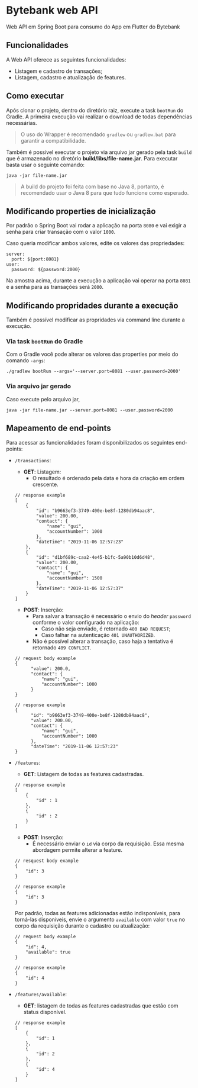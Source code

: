 # Bytebank web API

Web API em Spring Boot para consumo do App em Flutter do Bytebank

## Funcionalidades

A Web API oferece as seguintes funcionalidades:

- Listagem e cadastro de transações;
- Listagem, cadastro e atualização de features.

## Como executar

Após clonar o projeto, dentro do diretório raiz, execute a task `bootRun` do Gradle. A primeira execução vai realizar o download de todas dependências necessárias.

> O uso do Wrapper é recomendado `gradlew` ou `gradlew.bat` para garantir a compatibilidade.

Também é possível executar o projeto via arquivo jar gerado pela task `build` que é armazenado no diretório **build/libs/file-name.jar**. Para executar basta usar o seguinte comando:

```
java -jar file-name.jar
```

> A build do projeto foi feita com base no Java 8, portanto, é recomendado usar o Java 8 para que tudo funcione como esperado.

## Modificando properties de inicialização

Por padrão o Spring Boot vai rodar a aplicação na porta `8080` e vai exigir a senha para criar transação com o valor `1000`.

Caso queria modificar ambos valores, edite os valores das propriedades:


```
server:
  port: ${port:8081}
user:
  password: ${password:2000}
```

Na amostra acima, durante a execução a aplicação vai operar na porta `8081` e a senha para as transações será `2000`.

## Modificando propridades durante a execução

Também é possível modificar as propridades via command line durante a execução.

### Via task `bootRun` do Gradle

Com o Gradle você pode alterar os valores das properties por meio do comando `-args`:

```
./gradlew bootRun --args='--server.port=8081 --user.password=2000'
```

### Via arquivo jar gerado

Caso execute pelo arquivo jar,

```
java -jar file-name.jar --server.port=8081 --user.password=2000
```

## Mapeamento de end-points

Para acessar as funcionalidades foram disponibilizados os seguintes end-points:

- `/transactions`:
  - **GET**: Listagem:
    - O resultado é ordenado pela data e hora da criação em ordem crescente.

  ```
  // response example
  [
      {
          "id": "b9663ef3-3749-400e-be8f-1280db94aac8",
          "value": 200.00,
          "contact": {
              "name": "gui",
              "accountNumber": 1000
          },
          "dateTime": "2019-11-06 12:57:23"
      },
      {
          "id": "d1bf689c-caa2-4e45-b1fc-5a90b10d6d48",
          "value": 200.00,
          "contact": {
              "name": "gui",
              "accountNumber": 1500
          },
          "dateTime": "2019-11-06 12:57:37"
      }
  ]
  ```

  - **POST**: Inserção:
    - Para salvar a transação é necessário o envio do *header* `password` conforme o valor configurado na aplicação:
      - Caso não seja enviado, é retornado `400 BAD REQUEST`;
      - Caso falhar na autenticação `401 UNAUTHORIZED`.
    - Não é possível alterar a transação, caso haja a tentativa é retornado `409 CONFLICT`.

  ```
  // request body example
  {
    	"value": 200.0,
    	"contact": {
    		"name": "gui",
    		"accountNumber": 1000
    	}
  }

  // response example
  {
        "id": "b9663ef3-3749-400e-be8f-1280db94aac8",
        "value": 200.00,
        "contact": {
            "name": "gui",
            "accountNumber": 1000
        },
        "dateTime": "2019-11-06 12:57:23"
  }
  ```


- `/features`:

  - **GET**: Listagem de todas as features cadastradas.

  ```
  // response example
  [
      {
          "id" : 1
      },
      {
          "id" : 2
      }
  ]
  ```

  - **POST**: Inserção:
    - É necessário enviar o `id` via corpo da requisição. Essa mesma abordagem permite alterar a feature.

  ```
  // resquest body example
  {
      "id": 3
  }

  // response example
  {
      "id": 3
  }  
  ```
  
  Por padrão, todas as features adicionadas estão indisponíveis, para torná-las disponíveis, envie o argumento `available` com valor `true` no corpo da requisição durante o cadastro ou atualização:
  
    ```
    // request body example
    {
        "id": 4,
        "available": true
    }
  
    // response example
    {
        "id": 4
    }  
    ```

- `/features/available`:
  - **GET**: listagem de todas as features cadastradas que estão com status disponível.

  ```
  // response example
  [
      {
          "id": 1
      },
      {
          "id": 2
      },
      {
          "id": 4
      }
  ]
  ```
